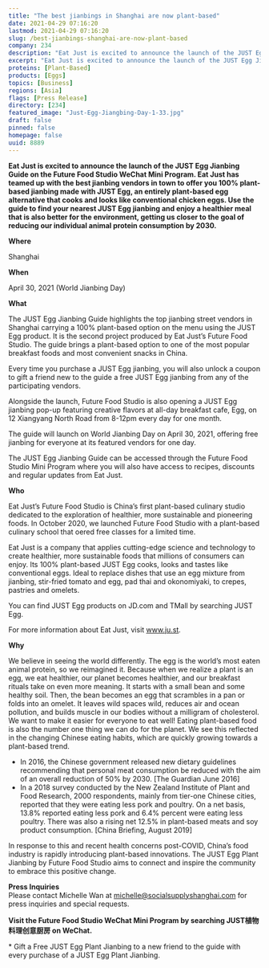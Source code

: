 ```yaml
---
title: "The best jianbings in Shanghai are now plant-based"
date: 2021-04-29 07:16:20
lastmod: 2021-04-29 07:16:20
slug: /best-jianbings-shanghai-are-now-plant-based
company: 234
description: "Eat Just is excited to announce the launch of the JUST Egg Jianbing Guide on the Future Food Studio WeChat Mini Program. Eat Just has teamed up with the best jianbing vendors in town to offer you 100% plant-based jianbing made with JUST Egg, an entirely plant-based egg alternative that cooks and looks like conventional chicken eggs. Use the guide to find your nearest JUST Egg jianbing and enjoy a healthier meal that is also better for the environment, getting us closer to the goal of reducing our individual animal protein consumption by 2030."
excerpt: "Eat Just is excited to announce the launch of the JUST Egg Jianbing Guide on the Future Food Studio WeChat Mini Program. Eat Just has teamed up with the best jianbing vendors in town to offer you 100% plant-based jianbing made with JUST Egg, an entirely plant-based egg alternative that cooks and looks like conventional chicken eggs. Use the guide to find your nearest JUST Egg jianbing and enjoy a healthier meal that is also better for the environment, getting us closer to the goal of reducing our individual animal protein consumption by 2030."
proteins: [Plant-Based]
products: [Eggs]
topics: [Business]
regions: [Asia]
flags: [Press Release]
directory: [234]
featured_image: "Just-Egg-Jiangbing-Day-1-33.jpg"
draft: false
pinned: false
homepage: false
uuid: 8889
---
```

<p><strong>Eat Just is excited to announce the launch of the JUST Egg Jianbing Guide on the Future Food Studio WeChat Mini Program. Eat Just has teamed up with the best jianbing vendors in town to offer you 100% plant-based jianbing made with JUST Egg, an entirely plant-based egg alternative that cooks and looks like conventional chicken eggs. Use the guide to find your nearest JUST Egg jianbing and enjoy a healthier meal that is also better for the environment, getting us closer to the goal of reducing our individual animal protein consumption by 2030.</strong></p>
<p><strong>Where</strong></p>
<p>Shanghai</p>
<p><strong>When</strong></p>
<p>April 30, 2021 (World Jianbing Day)</p>
<p><strong>What</strong></p>
<p>The JUST Egg Jianbing Guide highlights the top jianbing street vendors in Shanghai carrying a 100% plant-based option on the menu using the JUST Egg product. It is the second project produced by Eat Just’s Future Food Studio. The guide brings a plant-based option to one of the most popular breakfast foods and most convenient snacks in China.</p>
<p>Every time you purchase a JUST Egg jianbing, you will also unlock a coupon to gift a friend new to the guide a free JUST Egg jianbing from any of the participating vendors.</p>
<p>Alongside the launch, Future Food Studio is also opening a JUST Egg jianbing pop-up featuring creative flavors at all-day breakfast cafe, Egg, on 12 Xiangyang North Road from 8-12pm every day for one month.</p>
<p>The guide will launch on World Jianbing Day on April 30, 2021, offering free jianbing for everyone at its featured vendors for one day.</p>
<p>The JUST Egg Jianbing Guide can be accessed through the Future Food Studio Mini Program where you will also have access to recipes, discounts and regular updates from Eat Just.</p>
<p><strong>Who</strong></p>
<p>Eat Just’s Future Food Studio is China’s first plant-based culinary studio dedicated to the exploration of healthier, more sustainable and pioneering foods. In October 2020, we launched Future Food Studio with a plant-based culinary school that oered free classes for a limited time.</p>
<p>Eat Just is a company that applies cutting-edge science and technology to create healthier, more sustainable foods that millions of consumers can enjoy. Its 100% plant-based JUST Egg cooks, looks and tastes like conventional eggs. Ideal to replace dishes that use an egg mixture from jianbing, stir-fried tomato and egg, pad thai and okonomiyaki, to crepes, pastries and omelets.</p>
<p>You can find JUST Egg products on JD.com and TMall by searching JUST Egg.</p>
<p>For more information about Eat Just, visit <a href="http://www.ju.st">www.ju.st</a>.</p>
<p><strong>Why</strong></p>
<p>We believe in seeing the world differently. The egg is the world’s most eaten animal protein, so we reimagined it. Because when we realize a plant is an egg, we eat healthier, our planet becomes healthier, and our breakfast rituals take on even more meaning. It starts with a small bean and some healthy soil. Then, the bean becomes an egg that scrambles in a pan or folds into an omelet. It leaves wild spaces wild, reduces air and ocean pollution, and builds muscle in our bodies without a milligram of cholesterol. We want to make it easier for everyone to eat well! Eating plant-based food is also the number one thing we can do for the planet. We see this reflected in the changing Chinese eating habits, which are quickly growing towards a plant-based trend.</p>
<ul>
<li>In 2016, the Chinese government released new dietary guidelines recommending that personal meat consumption be reduced with the aim of an overall reduction of 50% by 2030. [The Guardian June 2016]</li>
<li>In a 2018 survey conducted by the New Zealand Institute of Plant and Food Research, 2000 respondents, mainly from tier-one Chinese cities, reported that they were eating less pork and poultry. On a net basis, 13.8% reported eating less pork and 6.4% percent were eating less poultry. There was also a rising net 12.5% in plant-based meats and soy product consumption. [China Briefing, August 2019]</li>
</ul>
<p>In response to this and recent health concerns post-COVID, China’s food industry is rapidly introducing plant-based innovations. The JUST Egg Plant Jianbing by Future Food Studio aims to connect and inspire the community to embrace this positive change.</p>
<p><strong>Press Inquiries</strong><br />
Please contact Michelle Wan at <a href="mailto:michelle@socialsupplyshanghai.com">michelle@socialsupplyshanghai.com</a> for press inquiries and special requests.</p>
<p><strong>Visit the Future Food Studio WeChat Mini Program by searching JUST植物料理创意厨房 on WeChat.</strong></p>
<p>* Gift a Free JUST Egg Plant Jianbing to a new friend to the guide with every purchase of a JUST Egg Plant Jianbing.</p>
